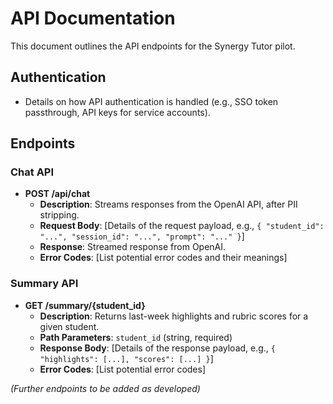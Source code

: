 # API Documentation

This document outlines the API endpoints for the Synergy Tutor pilot.

## Authentication

*   Details on how API authentication is handled (e.g., SSO token passthrough, API keys for service accounts).

## Endpoints

### Chat API

*   **POST /api/chat**
    *   **Description**: Streams responses from the OpenAI API, after PII stripping.
    *   **Request Body**: [Details of the request payload, e.g., `{ "student_id": "...", "session_id": "...", "prompt": "..." }`]
    *   **Response**: Streamed response from OpenAI.
    *   **Error Codes**: [List potential error codes and their meanings]

### Summary API

*   **GET /summary/{student_id}**
    *   **Description**: Returns last-week highlights and rubric scores for a given student.
    *   **Path Parameters**: `student_id` (string, required)
    *   **Response Body**: [Details of the response payload, e.g., `{ "highlights": [...], "scores": [...] }`]
    *   **Error Codes**: [List potential error codes]

*(Further endpoints to be added as developed)*
